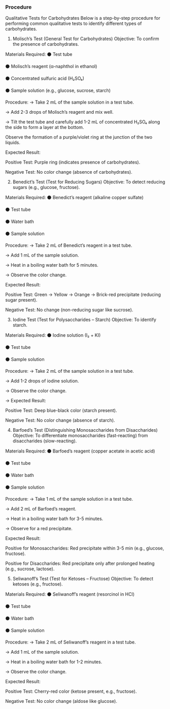 ### Procedure
Qualitative Tests for Carbohydrates
Below is a step-by-step procedure for performing common qualitative tests to identify different types of carbohydrates.

1. Molisch’s Test (General Test for Carbohydrates)
Objective: To confirm the presence of carbohydrates.

Materials Required:
⚫	Test tube

⚫	Molisch’s reagent (α-naphthol in ethanol)

⚫	Concentrated sulfuric acid (H₂SO₄)

⚫	 Sample solution (e.g., glucose, sucrose, starch)

Procedure:
→ Take 2 mL of the sample solution in a test tube.

→ Add 2-3 drops of Molisch’s reagent and mix well.

→ Tilt the test tube and carefully add 1-2 mL of concentrated H₂SO₄ along the side to form a layer at the bottom.

Observe the formation of a purple/violet ring at the junction of the two liquids.

Expected Result:

Positive Test: Purple ring (indicates presence of carbohydrates).

Negative Test: No color change (absence of carbohydrates).

2. Benedict’s Test (Test for Reducing Sugars)
Objective: To detect reducing sugars (e.g., glucose, fructose).

Materials Required:
⚫	Benedict’s reagent (alkaline copper sulfate)

⚫	Test tube

⚫	Water bath

⚫	Sample solution

Procedure:
→ Take 2 mL of Benedict’s reagent in a test tube.

→ Add 1 mL of the sample solution.

→ Heat in a boiling water bath for 5 minutes.

→ Observe the color change.

Expected Result:

Positive Test: Green → Yellow → Orange → Brick-red precipitate (reducing sugar present).

Negative Test: No change (non-reducing sugar like sucrose).

3. Iodine Test (Test for Polysaccharides – Starch)
Objective: To identify starch.

Materials Required:
⚫	Iodine solution (I₂ + KI)

⚫	Test tube

⚫	Sample solution

Procedure:
→ Take 2 mL of the sample solution in a test tube.

→ Add 1-2 drops of iodine solution.

→ Observe the color change.

→ Expected Result:

Positive Test: Deep blue-black color (starch present).

Negative Test: No color change (absence of starch).

4. Barfoed’s Test (Distinguishing Monosaccharides from Disaccharides)
Objective: To differentiate monosaccharides (fast-reacting) from disaccharides (slow-reacting).

Materials Required:
⚫	Barfoed’s reagent (copper acetate in acetic acid)

⚫	Test tube

⚫	Water bath

⚫	Sample solution

Procedure:
→ Take 1 mL of the sample solution in a test tube.

→ Add 2 mL of Barfoed’s reagent.

→ Heat in a boiling water bath for 3-5 minutes.

→ Observe for a red precipitate.

Expected Result:

Positive for Monosaccharides: Red precipitate within 3-5 min (e.g., glucose, fructose).

Positive for Disaccharides: Red precipitate only after prolonged heating (e.g., sucrose, lactose).

5. Seliwanoff’s Test (Test for Ketoses – Fructose)
Objective: To detect ketoses (e.g., fructose).

Materials Required:
⚫	Seliwanoff’s reagent (resorcinol in HCl)

⚫	Test tube

⚫	Water bath

⚫	Sample solution

Procedure:
→ Take 2 mL of Seliwanoff’s reagent in a test tube.

→ Add 1 mL of the sample solution.

→ Heat in a boiling water bath for 1-2 minutes.

→ Observe the color change.

Expected Result:

Positive Test: Cherry-red color (ketose present, e.g., fructose).

Negative Test: No color change (aldose like glucose).

